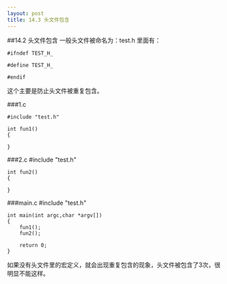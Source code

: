 ```yaml
---
layout: post
title: 14.3 头文件包含 
---
```

##14.2 头文件包含 
一般头文件被命名为：test.h
里面有：

	#ifndef TEST_H_

	#define TEST_H_

	#endif

这个主要是防止头文件被重复包含。

###1.c

	#include "test.h"

	int fun1()
	{

	}	
###2.c
	#include "test.h"

	int fun2()
	{

	}
###main.c
	#include "test.h"

	int main(int argc,char *argv[])
	{
		fun1();
		fun2();

		return 0;
	}

如果没有头文件里的宏定义，就会出现重复包含的现象，头文件被包含了3次，很明显不能这样。
